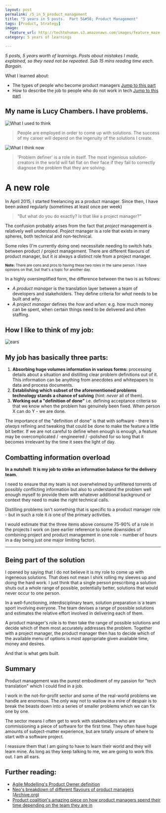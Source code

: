 ```yaml
---
layout: post
permalink: /5_in_5_product_management
title: "5 years in 5 posts.  Part 5&#58; Product Management" 
tags: [Product, Strategy]
image: 
  feature_url: http://techtohuman.s3.amazonaws.com/images/feature_maze.jpg
category: 5 years of learnings

---
```


<em>5 posts, 5 years worth of learnings. Posts about mistakes I made, explained, so they need not be repeated. Sub 15 mins reading time each. Bargain. </em>

<div class="well">

What I learned about: 

<ul> 
	<li> The types of people who become product managers <a href="#product">Jump to this part</a> </li>
	<li> How to describe the job to people who do not work in tech <a href="#desc">Jump to this part</a> </li>    
</ul> 

</div>


## My name is Lucy Chambers. I have problems.  

![What I used to think](http://techtohuman.s3.amazonaws.com/images/wiutt.jpeg)

> People are employed in order to come up with solutions. The success of my career will depend on the ingenuity of the solutions I create. 

![What I think now](http://techtohuman.s3.amazonaws.com/images/witn.jpeg)

> 'Problem definer' is a role in itself. The most ingenious solution-creators in the world will fall flat on their face if they fail to correctly diagnose the problem that they are solving. 

<a name="desc">


# A new role 

In April 2015, I started freelancing as a product manager. Since then, I have been asked regularly (sometimes at least once per week) 

> "But what do you do exactly? Is that like a project manager?"

The confusion probably arises from the fact that *project* management is relatively well understood. *Project* manager is a role that exists in many spheres, both technical and non-technical. 

Some roles (I'm currently doing one) necessitate needing to switch hats between product / project management. There are different flavours of product manager, but it *is* always a distinct role from a project manager. 

<div class="well">
<small><strong>Note:</strong> There are cons and pros to having these two roles in the same person. I have opinions on that, but that's a topic for another day.</small>
</div>

In a highly oversimplified form, the difference between the two is as follows: 

* *A product manager* is the translation layer between a team of developers and stakeholders. They define criteria for *what* needs to be built and *why*. 
* *A project manager* defines the *how* and *when*: e.g. how much money can be spent, when certain things need to be delivered and often staffing.  

## How I like to think of my job: 

![ears](http://techtohuman.s3.amazonaws.com/images/product_manager.png)

<a name="product">

## My job has basically three parts:

1. **Absorbing huge volumes information in various forms:** processing details about a situation and distilling clear problem definitions out of it. This information can be anything from anecdotes and whitepapers to data and process documents. 
2. **Establishing which subset of the aforementioned problems technology stands a chance of solving** (hint: *never* all of them). 
3. **Working out a "definition of done"** i.e. defining acceptance criteria so that we know when the problem has genuinely been fixed. When person X can do Y - we are done. 

The importance of the "definition of done" is that with software - there is *always* refining and tweaking that could be done to make the feature a little bit better. If we are not careful to define when enough is enough, a feature may be overcomplicated / -engineered / -polished for so long that it becomes irrelevant by the time it sees the light of day. 

## Combatting information overload

**In a nutshell: It is my job to strike an information balance for the delivery team.** 

I need to ensure that my team is not overwhelmed by unfiltered torrents of possibly conflicting information but also to understand the problem well enough myself to provide them with whatever additional background or context they need to make the right technical calls. 

Distilling problems isn't something that is specific to a product manager role - but in such a role it *is* one of the primary activities. 

I would estimate that the three items above consume 75-90% of a role in the projects I work on (see earlier reference to some downsides of combining project and product management in one role - number of hours in a day being just one major limiting factor). 

***

## Being part of the solution

I opened by saying that I do not believe it is my role to come up with ingeneous solutions. That does not mean I shirk rolling my sleeves up and doing the hard work. I just think that a single person prescribing a solution shuts out a whole range of possible, potentially better, solutions that would never occur to one person.

In a well-functioning, interdisciplinary team, solution preparation is a team sport involving everyone. The team devises a range of possible solutions and estimates the relative effort involved in delivering each of them.

A product manager's role is to then take the range of possible solutions and decide which of them most accurately addresses the problem. Together with a project manager, the product manager then has to decide which of the available menu of options is most appropriate given available time, money and desires.  

And that is what gets built. 

## Summary 

Product management was the purest embodiment of my passion for "tech translation" which I could find in a job. 

I work in the not-for-profit sector and some of the real-world problems we handle are enormous. The only way not to wallow in a mire of despair is to break the beasts down into a series of smaller problems which we can fix one by one. 

The sector means I often get to work with stakeholders who are commissioning a piece of software for the first time. They often have huge amounts of subject-matter experience, but are totally unsure of where to start with a software project. 

I reassure them that I am going to have to learn their world and they will learn mine. As long as they keep talking to me, we are going to work this out. I am all ears.   

## Further reading: 

* [Agile Modelling's Product Owner definition](http://agilemodeling.com/essays/productOwner.htm)
* [Neo's breakdown of different flavours of product managers (Archive.org)](https://web.archive.org/web/20150924141041/http://careers.neo.com/product-manager)
* [Product coalition's amazing piece on how product managers spend their time depending on the team they are in](https://productcoalition.com/three-jobs-of-product-management-9e006f944bc7#.3uoecuihr)

